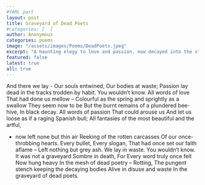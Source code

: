 ```yaml
---
#YAML part
layout: post
title: Graveyard of Dead Poets
#categories: [  ]
author: Anonymous
categories: poems
image: "/assets/images/Poems/DeadPoets.jpeg"
excerpt: "A haunting elegy to love and passion, now decayed into the stifling stench of habit, entombed in the graveyard of dead poets."
featured: false
latest: true
all: true
---
```



And there we lay -
Our souls entwined,
Our bodies at waste;
Passion lay dead in the tracks trodden by habit.
You wouldn’t know.
All words of love
That had done us mellow –
Colourful as the spring and sprightly as a swallow
They seem now to be
But the burnt remains of a plundered bee-hive,
In black decay.
All words of passion
That could arouse us
And let us loose as if a raging Spanish bull;
All fantasies of the most beautiful and the artful,
- now left none but thin air
Reeking of the rotten carcasses
Of our once-throbbing hearts.
Every bullet,
Every slogan,
That had once set our faith aflame –
Left nothing but grey ash.
We lay in waste.
You wouldn’t know.
It was not a graveyard
Sombre in death,
For
Every word truly once felt
Now hung heavy
In the mesh of dead poetry –
Rotting,
The pungent stench keeping the decaying bodies
Alive in disuse and waste
In the graveyard of dead poets.